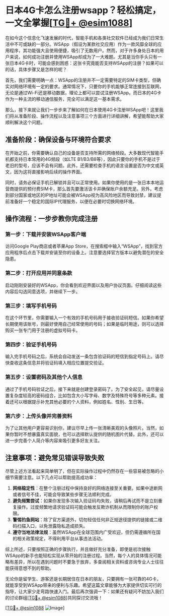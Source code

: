 # 日本4G卡怎么注册wsapp？轻松搞定，一文全掌握[[TG💪+ @esim1088](https://t.me/s/esim1088)]

在如今这个信息化飞速发展的时代，智能手机和各类社交软件已经成为我们日常生活中不可或缺的一部分。WSApp（假设为某款社交应用）作为一款风靡全球的应用程序，其功能强大且使用便捷，吸引了无数用户。然而，对于许多身处日本的用户来说，如何成功注册并使用WSApp却成为了一大难题。尤其是当你手头只有一张日本4G卡时，可能会感到困惑：这张卡究竟能否支持WSApp的注册？如果可以的话，具体步骤又是怎样的呢？

首先，我们需要明确一点：WSApp的注册并不一定需要特定的SIM卡类型，但确实对网络环境有一定的要求。通常情况下，只要你的手机能够正常连接到互联网，无论是通过Wi-Fi还是移动数据，理论上都可以尝试注册WSApp。而日本的4G卡作为一种主流的移动通信服务，完全可以满足这一基本需求。

那么，接下来就让我们一步步来了解如何在日本使用4G卡注册WSApp吧！这里我们将从准备阶段、操作流程以及注意事项三个方面进行详细讲解，希望能帮助大家顺利解决这个问题。

## 准备阶段：确保设备与环境符合要求

在开始之前，你需要确认自己的设备是否支持所需的网络频段。大多数现代智能手机都支持日本常用的4G频段（如LTE B1/B3/B8等），因此只要你的手机不是过于老旧的型号，应该不会有问题。此外，还需要检查手机的语言设置是否为中文或英文，因为这将直接影响后续的操作界面。

同时，请务必保证手机已解锁并且可以正常使用。如果你使用的是一张日本本地运营商提供的预付费SIM卡，那么首先要激活该卡并确保账户余额充足。另外，考虑到部分国家或地区的IP地址可能会被WSApp视为高风险地区而导致封禁，建议提前准备好一个稳定的国际IP代理服务，以便在必要时切换网络环境。

## 操作流程：一步步教你完成注册

### 第一步：下载并安装WSApp客户端

访问Google Play商店或者苹果App Store，在搜索框中输入“WSApp”，找到官方应用程序后点击下载并安装至你的设备上。注意要选择官方版本以避免潜在的安全隐患。

### 第二步：打开应用并同意条款

启动刚刚安装好的WSApp，你会看到欢迎界面以及用户协议页面。仔细阅读这些内容后勾选同意选项，并继续下一步。

### 第三步：填写手机号码

在这个环节里，你需要输入一个有效的手机号码用于接收验证码短信。如果你希望长期使用该账号，则最好使用自己经常使用的号码；如果是临时用途，则可以选择购买一张专门用于注册的虚拟号码卡。

### 第四步：验证手机号码

输入完手机号码之后，系统会自动发送一条包含验证码的短信到指定号码上。请尽快查收这条信息并将验证码填入相应位置提交验证。

### 第五步：设置密码及其他个人信息

通过了手机号码验证之后，接下来就是创建登录密码了。为了安全起见，请尽量设置复杂度较高的密码组合，比如包含大小写字母、数字及特殊符号等多种元素。接着还可以根据提示补充其他必要的个人资料，例如姓名、性别、生日等。

### 第六步：上传头像并完善资料

为了让其他用户更容易识别你，建议尽早上传一张清晰美观的头像照片。当然，如果你暂时不想暴露真实面貌，也可以选择默认提供的随机图片代替。此外，还可以进一步完善个人简介等内容来吸引更多好友关注。

## 注意事项：避免常见错误导致失败

尽管上述方法看起来简单明了，但在实际操作过程中仍然存在一些容易被忽略的小细节需要注意。以下几点可以帮助提高成功率：

1. **网络稳定性**：在整个注册过程中保持良好的网络连接至关重要。如果中途断网或者信号不佳，可能会导致某些步骤无法顺利完成。
2. **避免频繁尝试**：如果你发现多次输入验证码均失败，请稍后再试而不是立刻重复操作。过度频繁地请求验证码可能会触发反欺诈机制从而限制你的账户权限。
3. **警惕钓鱼网站**：除了官方渠道外，切勿轻信任何非正规途径提供的链接或二维码扫描入口，以免泄露隐私造成损失。
4. **遵守当地法律法规**：虽然WSApp在全球范围内广受欢迎，但仍需遵循所在国的相关政策规定，不得利用平台从事违法活动。

综上所述，只要按照正确的步骤执行，并且做好充分准备，即使是初次接触WSApp的新手也能轻松实现从零开始的注册过程。当然，每个人的具体情况可能略有差异，所以在遇到问题时不要急于放弃，多查阅相关资料或咨询专业人士往往能获得意想不到的帮助。

无论你是留学生、游客还是长期居住在日本的朋友，只要拥有一张可靠的4G卡，就能享受到WSApp带来的便利与乐趣。希望这篇文章能够为大家提供切实可行的指导，让大家少走弯路快速入门。最后再次强调一下：如果还有疑问不妨加入我们的讨论群组[[TG💪+ @esim1088](https://t.me/s/esim1088)]共同探讨交流哦！

[[TG💪+ @esim1088](https://t.me/s/esim1088) ![Image](https://i.postimg.cc/4NQfJmqS/Snipaste-2025-05-13-00-14-12.png)]
